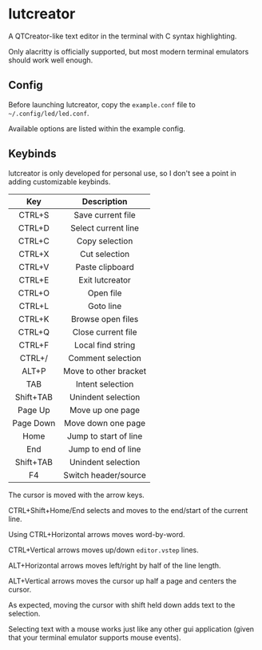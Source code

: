 # lutcreator

A QTCreator-like text editor in the terminal with C syntax highlighting.

Only alacritty is officially supported, but most modern terminal emulators should work well enough.

## Config
Before launching lutcreator, copy the ```example.conf``` file to ```~/.config/led/led.conf```.

Available options are listed within the example config.

## Keybinds

lutcreator is only developed for personal use, so I don't see a point in adding customizable keybinds.

| Key       | Description           |
| :-------: | :-------------------: |
| CTRL+S    | Save current file     |
| CTRL+D    | Select current line   |
| CTRL+C    | Copy selection        |
| CTRL+X    | Cut selection         |
| CTRL+V    | Paste clipboard       |
| CTRL+E    | Exit lutcreator       |
| CTRL+O    | Open file             |
| CTRL+L    | Goto line             |
| CTRL+K    | Browse open files     |
| CTRL+Q    | Close current file    |
| CTRL+F    | Local find string     |
| CTRL+/    | Comment selection     |
| ALT+P     | Move to other bracket |
| TAB       | Intent selection      |
| Shift+TAB | Unindent selection    |
| Page Up   | Move up one page      |
| Page Down | Move down one page    |
| Home      | Jump to start of line |
| End       | Jump to end of line   |
| Shift+TAB | Unindent selection    |
| F4        | Switch header/source  |

The cursor is moved with the arrow keys.

CTRL+Shift+Home/End selects and moves to the end/start of the current line.

Using CTRL+Horizontal arrows moves word-by-word.

CTRL+Vertical arrows moves up/down ```editor.vstep``` lines.

ALT+Horizontal arrows moves left/right by half of the line length.

ALT+Vertical arrows moves the cursor up half a page and centers the cursor.

As expected, moving the cursor with shift held down adds text to the selection.

Selecting text with a mouse works just like any other gui application (given that your terminal emulator supports mouse events).
